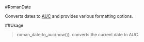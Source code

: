 #RomanDate

Converts dates to [AUC](https://en.wikipedia.org/wiki/Ab_urbe_condita) and provides various formatting options.

##Usage

  > roman_date:to_auc(now()).
    converts the current date to AUC.

